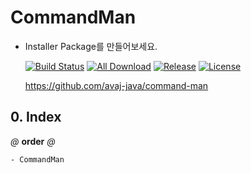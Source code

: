 # CommandMan
- Installer Package를 만들어보세요.

    [![Build Status](https://travis-ci.org/avaj-java/installer-maker.svg?branch=master)](https://travis-ci.org/avaj-java/installer-maker)
    [![All Download](https://img.shields.io/github/downloads/avaj-java/installer-maker/total.svg)](https://github.com/avaj-java/installer-maker/releases)
    [![Release](https://img.shields.io/github/release/avaj-java/installer-maker.svg)](https://github.com/avaj-java/installer-maker/releases)
    [![License](https://img.shields.io/github/license/avaj-java/installer-maker.svg)](https://github.com/avaj-java/installer-maker/releases)

    https://github.com/avaj-java/command-man
    
      
        
## 0. Index
*@* **order** *@*
```
- CommandMan
```
